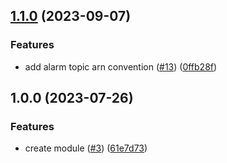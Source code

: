 ## [1.1.0](https://github.com/justtrackio/terraform-aws-sns/compare/v1.0.0...v1.1.0) (2023-09-07)


### Features

* add alarm topic arn convention ([#13](https://github.com/justtrackio/terraform-aws-sns/issues/13)) ([0ffb28f](https://github.com/justtrackio/terraform-aws-sns/commit/0ffb28f242e9f8d009b0b2432eb35ec17cc41cc1))

## 1.0.0 (2023-07-26)


### Features

* create module ([#3](https://github.com/justtrackio/terraform-aws-sns/issues/3)) ([61e7d73](https://github.com/justtrackio/terraform-aws-sns/commit/61e7d73a19d3bc12e3dde8f083e2970fae83ff97))
